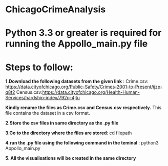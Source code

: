 # ChicagoCrimeAnalysis
# Python 3.3 or greater is required for running the Appollo_main.py file


# Steps to follow:


**1.Download the following datasets from the given link** :
Crime.csv: https://data.cityofchicago.org/Public-Safety/Crimes-2001-to-Present/ijzp-q8t2
Census.csv:https://data.cityofchicago.org/Health-Human-Services/hardship-index/792q-4jtu

**Kindly rename the files as Crime.csv and Census.csv respectively.**
This file contains the dataset in a csv format. 

**2.Store the csv files in same directory as the .py file**

**3.Go to the directory where the files are stored**: 
   cd filepath

**4.run the .py file using the following command in the teminal** :
   python3 Appollo_main.py

**5. All the visualisations will be created in the same directory**

